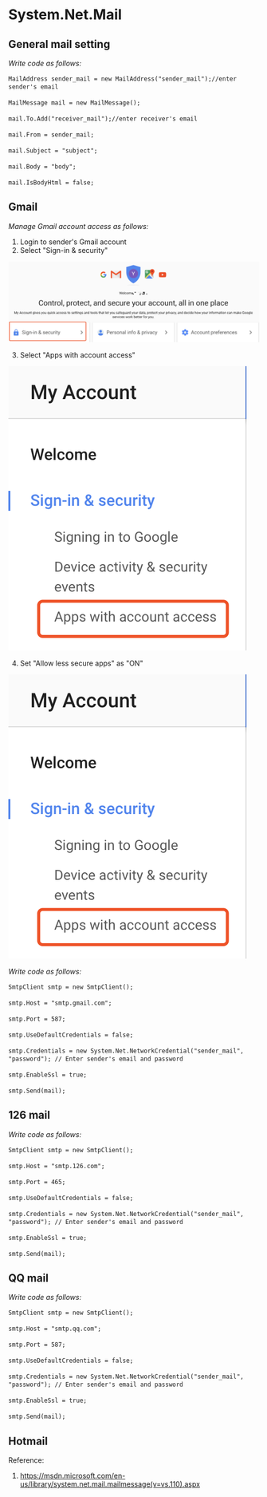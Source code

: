 # System.Net.Mail

## General mail setting

*Write code as follows:*

    MailAddress sender_mail = new MailAddress("sender_mail");//enter sender's email

    MailMessage mail = new MailMessage();  

    mail.To.Add("receiver_mail");//enter receiver's email

    mail.From = sender_mail;

    mail.Subject = "subject";  

    mail.Body = "body"; 

    mail.IsBodyHtml = false;


## Gmail
*Manage Gmail account access as follows:*

1. Login to sender's Gmail account
2. Select "Sign-in & security"

![](images/Sign-in_and_security.png?dl=0)

3. Select "Apps with account access"

![](images/Gmail_apps_with_account_access.png?dl=0)

4. Set "Allow less secure apps" as "ON"

![](images/Gmail_apps_with_account_access.png?dl=0)


*Write code as follows:*


    SmtpClient smtp = new SmtpClient();

    smtp.Host = "smtp.gmail.com";

    smtp.Port = 587;  

    smtp.UseDefaultCredentials = false; 

    smtp.Credentials = new System.Net.NetworkCredential("sender_mail", "password"); // Enter sender's email and password 

    smtp.EnableSsl = true;

    smtp.Send(mail);



## 126 mail
*Write code as follows:*

    SmtpClient smtp = new SmtpClient();

    smtp.Host = "smtp.126.com"; 

    smtp.Port = 465; 

    smtp.UseDefaultCredentials = false;  

    smtp.Credentials = new System.Net.NetworkCredential("sender_mail", "password"); // Enter sender's email and password 

    smtp.EnableSsl = true;

    smtp.Send(mail);

## QQ mail
*Write code as follows:*

    SmtpClient smtp = new SmtpClient(); 

    smtp.Host = "smtp.qq.com";

    smtp.Port = 587;  

    smtp.UseDefaultCredentials = false;  

    smtp.Credentials = new System.Net.NetworkCredential("sender_mail", "password"); // Enter sender's email and password 

    smtp.EnableSsl = true;

    smtp.Send(mail);

## Hotmail



Reference:
1. https://msdn.microsoft.com/en-us/library/system.net.mail.mailmessage(v=vs.110).aspx
